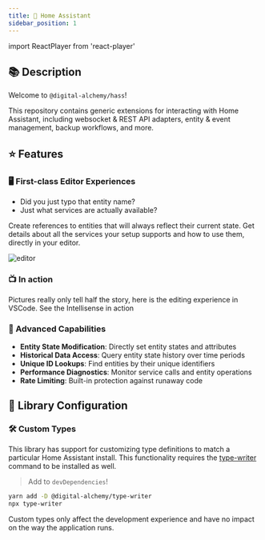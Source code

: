 ```yaml
---
title: 🏡 Home Assistant
sidebar_position: 1
---
```

import ReactPlayer from 'react-player'

## 📚 Description

Welcome to `@digital-alchemy/hass`!

This repository contains generic extensions for interacting with Home Assistant, including websocket & REST API adapters, entity & event management, backup workflows, and more.

## ⭐ Features

### 🖥 First-class Editor Experiences

- Did you just typo that entity name?
- Just what services are actually available?

Create references to entities that will always reflect their current state. Get details about all the services your setup supports and how to use them, directly in your editor.

![editor](/img/editor.png)

### 📺 In action

Pictures really only tell half the story, here is the editing experience in VSCode. See the Intellisense in action

<ReactPlayer playing controls url='/intro.mp4' playing={false} />

### 🔧 Advanced Capabilities

- **Entity State Modification**: Directly set entity states and attributes
- **Historical Data Access**: Query entity state history over time periods
- **Unique ID Lookups**: Find entities by their unique identifiers
- **Performance Diagnostics**: Monitor service calls and entity operations
- **Rate Limiting**: Built-in protection against runaway code

## 📒 Library Configuration

### 🛠 Custom Types

This library has support for customizing type definitions to match a particular Home Assistant install. This functionality requires the [type-writer](https://github.com/Digital-Alchemy-TS/type-writer) command to be installed as well.

>
> Add to `devDependencies`!

```bash
yarn add -D @digital-alchemy/type-writer
npx type-writer
```

Custom types only affect the development experience and have no impact on the way the application runs.
